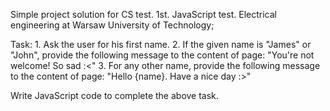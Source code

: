 Simple project solution for CS test.
1st. JavaScript test.
Electrical engineering at Warsaw University of Technology;

Task:
    1. Ask the user for his first name.
    2. If the given name is "James" or "John", provide the following message to the content of page: "You're not welcome! So sad :<"
    3. For any other name, provide the following message to the content of page: "Hello {name}. Have a nice day :>"

Write JavaScript code to complete the above task.